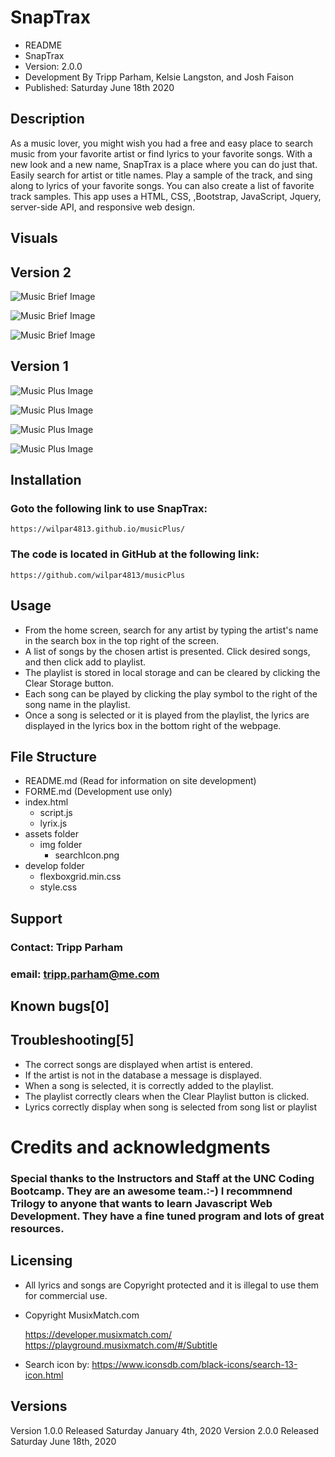 # SnapTrax

*   README
*   SnapTrax
*   Version: 2.0.0
*   Development By Tripp Parham, Kelsie Langston, and Josh Faison
*   Published: Saturday June 18th 2020

## Description
As a music lover, you might wish you had a free and easy place to search music from your favorite artist or find lyrics to your favorite songs.  With a new look and a new name, SnapTrax is a place where you can do just that. Easily search for artist or title names. Play a sample of the track, and sing along to lyrics of your favorite songs.  You can also create a list of favorite track samples.  This app uses a HTML, CSS, ,Bootstrap, JavaScript, Jquery, server-side API, and responsive web design.
## Visuals

## Version 2

![Music Brief Image](./assets/img/musicBrief1.png)

![Music Brief Image](./assets/img/musicBrief2.png)

![Music Brief Image](./assets/img/musicBrief3.png)

## Version 1

![Music Plus Image](./assets/img/musicPlus.png)


![Music Plus Image](./assets/img/musicPlus2.png)


![Music Plus Image](./assets/img/musicPlus3.png)


![Music Plus Image](./assets/img/musicPlus4.png)

## Installation

### Goto the following link to use SnapTrax:

    https://wilpar4813.github.io/musicPlus/

### The code is located in GitHub at the following link:

    https://github.com/wilpar4813/musicPlus

## Usage
* From the home screen, search for any artist by typing the artist's name in the search box in the top right of the screen.
* A list of songs by the chosen artist is presented. Click desired songs, and then click add to playlist.
* The playlist is stored in local storage and can be cleared by clicking the Clear Storage button.
* Each song can be played by clicking the play symbol to the right of the song name in the playlist.
* Once a song is selected or it is played from the playlist, the lyrics are displayed in the lyrics box in the bottom right of the webpage.

## File Structure

* README.md (Read for information on site development)
* FORME.md (Development use only)
* index.html
    * script.js
    * lyrix.js
* assets folder
    * img folder
        * searchIcon.png
* develop folder
    * flexboxgrid.min.css
    * style.css

## Support
### Contact: Tripp Parham 
### email: tripp.parham@me.com

## Known bugs[0]

## Troubleshooting[5]
* The correct songs are displayed when artist is entered.
* If the artist is not in the database a message is displayed.
* When a song is selected, it is correctly added to the playlist.
* The playlist correctly clears when the Clear Playlist button is clicked.
* Lyrics correctly display when song is selected from song list or playlist

# Credits and acknowledgments
### Special thanks to the Instructors and Staff at the UNC Coding Bootcamp. They are an awesome team.:-) I recommnend Trilogy to anyone that wants to learn Javascript Web Development. They have a fine tuned program and lots of great resources.

## Licensing
* All lyrics and songs are Copyright protected and it is illegal to use them for commercial use.
* Copyright MusixMatch.com

    https://developer.musixmatch.com/
    https://playground.musixmatch.com/#/Subtitle

* Search icon by:
    https://www.iconsdb.com/black-icons/search-13-icon.html

## Versions
Version 1.0.0 Released Saturday January 4th, 2020
Version 2.0.0 Released Saturday June 18th, 2020



